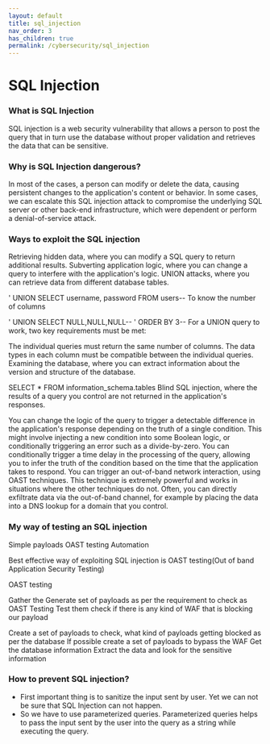 ```yaml
---
layout: default
title: sql_injection
nav_order: 3
has_children: true
permalink: /cybersecurity/sql_injection
---
```


# SQL Injection


### What is SQL Injection

SQL injection is a web security vulnerability that allows a person to post the query that in turn use the database without proper validation and retrieves the data that can be sensitive. 

### Why is SQL Injection dangerous?

In most of the cases, a person can modify or delete the data, causing persistent changes to the application's content or behavior. In some cases, we can escalate this SQL injection attack to compromise the underlying SQL server or other back-end infrastructure, which were dependent or perform a denial-of-service attack.

### Ways to exploit the SQL injection

Retrieving hidden data, where you can modify a SQL query to return additional results.
Subverting application logic, where you can change a query to interfere with the application's logic.
UNION attacks, where you can retrieve data from different database tables.

' UNION SELECT username, password FROM users--
To know the number of columns

' UNION SELECT NULL,NULL,NULL--
' ORDER BY 3--
For a UNION query to work, two key requirements must be met:

The individual queries must return the same number of columns.
The data types in each column must be compatible between the individual queries.
Examining the database, where you can extract information about the version and structure of the database.

SELECT * FROM information_schema.tables
Blind SQL injection, where the results of a query you control are not returned in the application's responses.

You can change the logic of the query to trigger a detectable difference in the application's response depending on the truth of a single condition. This might involve injecting a new condition into some Boolean logic, or conditionally triggering an error such as a divide-by-zero.
You can conditionally trigger a time delay in the processing of the query, allowing you to infer the truth of the condition based on the time that the application takes to respond.
You can trigger an out-of-band network interaction, using OAST techniques. This technique is extremely powerful and works in situations where the other techniques do not. Often, you can directly exfiltrate data via the out-of-band channel, for example by placing the data into a DNS lookup for a domain that you control.

### My way of testing an SQL injection

Simple payloads
OAST testing
Automation

Best effective way of exploiting SQL injection is OAST testing(Out of band Application Security Testing)

OAST testing

Gather the Generate set of payloads as per the requirement to check as OAST Testing
Test them 
check if there is any kind of WAF that is blocking our payload

Create a set of payloads to check, what kind of payloads getting blocked as per the database 
If possible create a set of payloads to bypass the WAF
Get the database information 
Extract the data and look for the sensitive information

### How to prevent SQL injection?

- First important thing is to sanitize the input sent by user. Yet we can not be sure that SQL Injection can not happen.
- So we have to use parameterized queries. Parameterized queries helps to pass the input sent by the user into the query as a string while executing the query.


